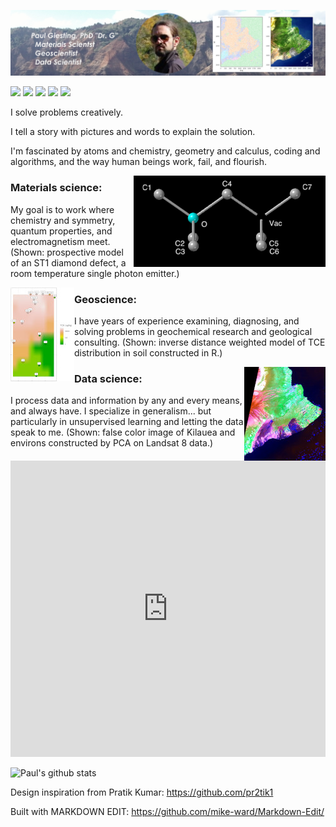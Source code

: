 ![banner](https://raw.githubusercontent.com/PAGiesting/PAGiesting/master/static/website_banner.JPG)

[<img src="https://img.shields.io/badge/linkedin-%230077B5.svg?&style=for-the-badge&logo=linkedin&logoColor=white" />](https://www.linkedin.com/in/paul-giesting-4845825/)
[<img src="https://img.shields.io/badge/email-%2312100E.svg?&style=for-the-badge" />](mailto:pagiesti@gmail.com)
[<img src = "https://img.shields.io/badge/blog-%23E4405F.svg?&style=for-the-badge">](https://pagiesting.github.io/)
[<img src = "https://img.shields.io/badge/podcast-%231877F2.svg?&style=for-the-badge">](https://www.thatssosecondmillennium.net)
[<img src="https://img.shields.io/badge/twitter-%231DA1F2.svg?&style=for-the-badge&logo=twitter&logoColor=white" />](https://twitter.com/infamous_DrG)

I solve problems creatively.

I tell a story with pictures and words to explain the solution.

I'm fascinated by atoms and chemistry, geometry and calculus, coding and algorithms, and the way human beings work, fail, and flourish.

<img align="right" src="https://raw.githubusercontent.com/PAGiesting/PAGiesting/master/static/ST1-OCV.png">

### Materials science: 
My goal is to work where chemistry and symmetry, quantum properties, and electromagnetism meet. (Shown: prospective model of an ST1 diamond defect, a room temperature single photon emitter.)

<img align="left" src="https://raw.githubusercontent.com/PAGiesting/PAGiesting/master/static/deepTCEmap-terr.JPG">

### Geoscience:
I have years of experience examining, diagnosing, and solving problems in geochemical research and geological consulting. (Shown: inverse distance weighted model of TCE distribution in soil constructed in R.)

<img align="right" src="https://raw.githubusercontent.com/PAGiesting/PAGiesting/master/static/pccrop.JPG">

### Data science:
I process data and information by any and every means, and always have. I specialize in generalism... but particularly in unsupervised learning and letting the data speak to me. (Shown: false color image of Kilauea and environs constructed by PCA on Landsat 8 data.)

<iframe src="https://feed.mikle.com/widget/v2/133570/?preloader-text=Loading" height="474px" width="100%" class="fw-iframe" scrolling="no" frameborder="0"></iframe>

![Paul's github stats](https://github-readme-stats.vercel.app/api?username=PAGiesting&show_icons=true&hide=["stars"])

Design inspiration from Pratik Kumar: <https://github.com/pr2tik1>

Built with MARKDOWN EDIT: <https://github.com/mike-ward/Markdown-Edit/>

<!--
### Hi there ðŸ‘‹
**PAGiesting/PAGiesting** is a âœ¨ _special_ âœ¨ repository because its `README.md` (this file) appears on your GitHub profile.

Here are some ideas to get you started:

- ðŸ”­ Iâ€™m currently working on ...
- ðŸŒ± Iâ€™m currently learning ...
- ðŸ‘¯ Iâ€™m looking to collaborate on ...
- ðŸ¤” Iâ€™m looking for help with ...
- ðŸ’¬ Ask me about ...
- ðŸ“« How to reach me: ...
- ðŸ˜„ Pronouns: ...
- âš¡ Fun fact: ...
-->
